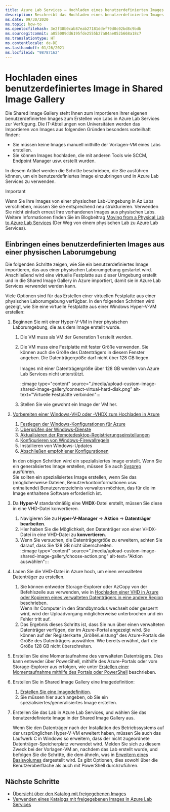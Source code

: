 ```yaml
---
title: Azure Lab Services – Hochladen eines benutzerdefinierten Images in Shared Image Gallery
description: Beschreibt das Hochladen eines benutzerdefinierten Images in Shared Image Gallery. Die IT-Abteilungen von Universitäten werden das Importieren von Images besonders vorteilhaft finden.
ms.date: 09/30/2020
ms.topic: how-to
ms.openlocfilehash: 3e2f38b0cab87eab27181ddef79d0c02bd8c9bdb
ms.sourcegitcommit: a055089dd6195fde2555b27a84ae052b668a18c7
ms.translationtype: HT
ms.contentlocale: de-DE
ms.lasthandoff: 01/26/2021
ms.locfileid: "98787162"
---
```

# <a name="upload-a-custom-image-to-shared-image-gallery"></a>Hochladen eines benutzerdefiniertes Image in Shared Image Gallery

Die Shared Image Gallery steht Ihnen zum Importieren Ihrer eigenen benutzerdefinierten Images zum Erstellen von Labs in Azure Lab Services zur Verfügung. Die IT-Abteilungen von Universitäten werden das Importieren von Images aus folgenden Gründen besonders vorteilhaft finden: 

* Sie müssen keine Images manuell mithilfe der Vorlagen-VM eines Labs erstellen.
* Sie können Images hochladen, die mit anderen Tools wie SCCM, Endpoint Manager usw. erstellt wurden.

In diesem Artikel werden die Schritte beschrieben, die Sie ausführen können, um ein benutzerdefiniertes Image einzubringen und in Azure Lab Services zu verwenden. 

> [!IMPORTANT]
> Wenn Sie Ihre Images von einer physischen Lab-Umgebung in Az Labs verschieben, müssen Sie sie entsprechend neu strukturieren. Verwenden Sie nicht einfach erneut Ihre vorhandenen Images aus physischen Labs. <br/>Weitere Informationen finden Sie im Blogbeitrag [Moving from a Physical Lab to Azure Lab Services](https://techcommunity.microsoft.com/t5/azure-lab-services/moving-from-a-physical-lab-to-azure-lab-services/ba-p/1654931) (Der Weg von einem physischen Lab zu Azure Lab Services).

## <a name="bring-custom-image-from-a-physical-lab-environment"></a>Einbringen eines benutzerdefinierten Images aus einer physischen Laborumgebung

Die folgenden Schritte zeigen, wie Sie ein benutzerdefiniertes Image importieren, das aus einer physischen Laborumgebung gestartet wird. Anschließend wird eine virtuelle Festplatte aus dieser Umgebung erstellt und in die Shared Image Gallery in Azure importiert, damit sie in Azure Lab Services verwendet werden kann.

Viele Optionen sind für das Erstellen einer virtuellen Festplatte aus einer physischen Laborumgebung verfügbar. In den folgenden Schritten wird gezeigt, wie Sie eine virtuelle Festplatte aus einer Windows Hyper-V-VM erstellen:

1. Beginnen Sie mit einer Hyper-V-VM in ihrer physischen Laborumgebung, die aus dem Image erstellt wurde.
    1. Die VM muss als VM der Generation 1 erstellt werden.
    1. Die VM muss eine Festplatte mit fester Größe verwenden. Sie können auch die Größe des Datenträgers in diesem Fenster angeben. Die Datenträgergröße darf nicht über 128 GB liegen.<br/>    
    Images mit einer Datenträgergröße über 128 GB werden von Azure Lab Services nicht unterstützt. 
       
        :::image type="content" source="./media/upload-custom-image-shared-image-gallery/connect-virtual-hard-disk.png" alt-text="Virtuelle Festplatte verbinden":::   
    1. Stellen Sie wie gewohnt ein Image der VM her.
1. [Vorbereiten einer Windows-VHD oder -VHDX zum Hochladen in Azure](../virtual-machines/windows/prepare-for-upload-vhd-image.md)
    1. [Festlegen der Windows-Konfigurationen für Azure](../virtual-machines/windows/prepare-for-upload-vhd-image.md#set-windows-configurations-for-azure)
    1. [Überprüfen der Windows-Dienste](../virtual-machines/windows/prepare-for-upload-vhd-image.md#check-the-windows-services)
    1. [Aktualisieren der Remotedesktop-Registrierungseinstellungen](../virtual-machines/windows/prepare-for-upload-vhd-image.md#update-remote-desktop-registry-settings)
    1. [Konfigurieren von Windows-Firewallregeln](../virtual-machines/windows/prepare-for-upload-vhd-image.md#configure-windows-firewall-rules)
    1. Installieren von Windows-Updates
    1. [Abschließen empfohlener Konfigurationen](../virtual-machines/windows/prepare-for-upload-vhd-image.md#complete-the-recommended-configurations) 
    
    In den obigen Schritten wird ein spezialisiertes Image erstellt. Wenn Sie ein generalisiertes Image erstellen, müssen Sie auch [Sysprep](../virtual-machines/windows/prepare-for-upload-vhd-image.md#determine-when-to-use-sysprep) ausführen. <br/>
        Sie sollten ein spezialisiertes Image erstellen, wenn Sie das (möglicherweise Dateien, Benutzerkontoinformationen usw. enthaltende) Benutzerverzeichnis verwalten möchten, das für die im Image enthaltene Software erforderlich ist.
1. Da **Hyper-V** standardmäßig eine **VHDX**-Datei erstellt, müssen Sie diese in eine VHD-Datei konvertieren.
    1. Navigieren Sie zu **Hyper-V-Manager** -> **Aktion** -> **Datenträger bearbeiten**.
    1. Hier haben Sie die Möglichkeit, den Datenträger von einer VHDX-Datei in eine VHD-Datei zu **konvertieren**.
    1. Wenn Sie versuchen, die Datenträgergröße zu erweitern, achten Sie darauf, dass Sie 128 GB nicht überschreiten.        
        :::image type="content" source="./media/upload-custom-image-shared-image-gallery/choose-action.png" alt-text="Aktion auswählen":::   
1. Laden Sie die VHD-Datei in Azure hoch, um einen verwalteten Datenträger zu erstellen.
    1. Sie können entweder Storage-Explorer oder AzCopy von der Befehlszeile aus verwenden, wie in [Hochladen einer VHD in Azure oder Kopieren eines verwalteten Datenträgers in eine andere Region](../virtual-machines/windows/disks-upload-vhd-to-managed-disk-powershell.md) beschrieben.        
    Wenn Ihr Computer in den Standbymodus wechselt oder gesperrt wird, wird der Uploadvorgang möglicherweise unterbrochen und ein Fehler tritt auf.
    1. Das Ergebnis dieses Schritts ist, dass Sie nun über einen verwalteten Datenträger verfügen, der im Azure-Portal angezeigt wird. 
        Sie können auf der Registerkarte „Größe\Leistung“ des Azure-Portals die Größe des Datenträgers auswählen. Wie bereits erwähnt, darf die Größe 128 GB nicht überschreiten.
1. Erstellen Sie eine Momentaufnahme des verwalteten Datenträgers.
    Dies kann entweder über PowerShell, mithilfe des Azure-Portals oder vom Storage-Explorer aus erfolgen, wie unter [Erstellen einer Momentaufnahme mithilfe des Portals oder PowerShell](../virtual-machines/windows/snapshot-copy-managed-disk.md) beschrieben.
1. Erstellen Sie in Shared Image Gallery eine Imagedefinition:
    1. [Erstellen Sie eine Imagedefinition](../virtual-machines/windows/shared-images-portal.md#create-an-image-definition).
    1. Sie müssen hier auch angeben, ob Sie ein spezialisiertes/generalisiertes Image erstellen.
1. Erstellen Sie das Lab in Azure Lab Services, und wählen Sie das benutzerdefinierte Image in der Shared Image Gallery aus.

    Wenn Sie den Datenträger nach der Installation des Betriebssystems auf der ursprünglichen Hyper-V-VM erweitert haben, müssen Sie auch das Laufwerk C in Windows so erweitern, dass der nicht zugeordnete Datenträger-Speicherplatz verwendet wird. Melden Sie sich zu diesem Zweck bei der Vorlagen-VM an, nachdem das Lab erstellt wurde, und befolgen Sie die Schritte, die dem ähneln, was in [Erweitern eines Basisvolumes](/windows-server/storage/disk-management/extend-a-basic-volume) dargestellt wird. Es gibt Optionen, dies sowohl über die Benutzeroberfläche als auch mit PowerShell durchzuführen.

## <a name="next-steps"></a>Nächste Schritte

* [Übersicht über den Katalog mit freigegebenen Images](../virtual-machines/shared-image-galleries.md)
* [Verwenden eines Katalogs mit freigegebenen Images in Azure Lab Services](how-to-use-shared-image-gallery.md)